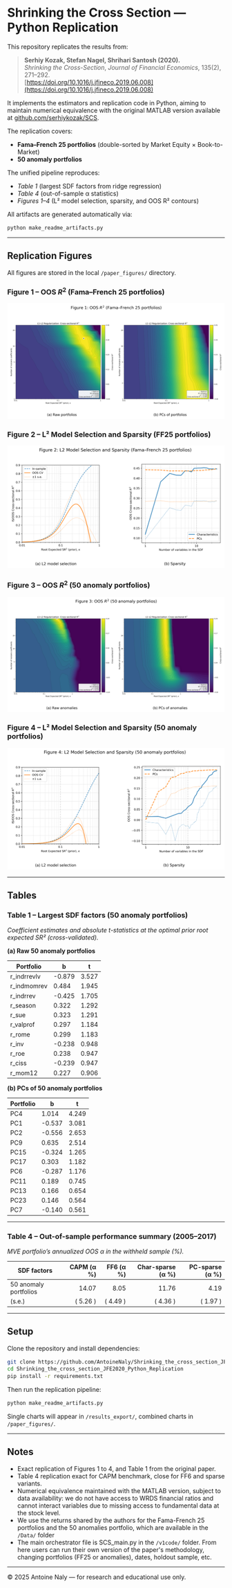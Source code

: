 # Shrinking the Cross Section — Python Replication

This repository replicates the results from:

> **Serhiy Kozak, Stefan Nagel, Shrihari Santosh (2020).**  
> *Shrinking the Cross-Section*, *Journal of Financial Economics*, 135(2), 271–292.  
> [https://doi.org/10.1016/j.jfineco.2019.06.008](https://doi.org/10.1016/j.jfineco.2019.06.008)

It implements the estimators and replication code in Python, aiming to maintain numerical equivalence with the original MATLAB version available at [github.com/serhiykozak/SCS](https://github.com/serhiykozak/SCS).

The replication covers:
- **Fama–French 25 portfolios** (double-sorted by Market Equity × Book-to-Market)  
- **50 anomaly portfolios**

The unified pipeline reproduces:
- *Table 1* (largest SDF factors from ridge regression)  
- *Table 4* (out-of-sample α statistics)  
- *Figures 1–4* (L² model selection, sparsity, and OOS R² contours)

All artifacts are generated automatically via:

```bash
python make_readme_artifacts.py
```

---

## Replication Figures

All figures are stored in the local `/paper_figures/` directory.

### **Figure 1 – OOS $R^2$ (Fama–French 25 portfolios)**
![](paper_figures/figure1_combined.png)

### **Figure 2 – L² Model Selection and Sparsity (FF25 portfolios)**
![](paper_figures/figure2_combined.png)

### **Figure 3 – OOS $R^2$ (50 anomaly portfolios)**
![](paper_figures/figure3_combined.png)

### **Figure 4 – L² Model Selection and Sparsity (50 anomaly portfolios)**
![](paper_figures/figure4_combined.png)

---

## Tables

### **Table 1 – Largest SDF factors (50 anomaly portfolios)**  
_Coefficient estimates and absolute t-statistics at the optimal prior root expected SR² (cross-validated)._

**(a) Raw 50 anomaly portfolios**

| Portfolio | b | t |
| --- | --- | --- |
| r_indrrevlv | -0.879 | 3.527 |
| r_indmomrev | 0.484 | 1.945 |
| r_indrrev | -0.425 | 1.705 |
| r_season | 0.322 | 1.292 |
| r_sue | 0.323 | 1.291 |
| r_valprof | 0.297 | 1.184 |
| r_rome | 0.299 | 1.183 |
| r_inv | -0.238 | 0.948 |
| r_roe | 0.238 | 0.947 |
| r_ciss | -0.239 | 0.947 |
| r_mom12 | 0.227 | 0.906 |

**(b) PCs of 50 anomaly portfolios**

| Portfolio | b | t |
| --- | --- | --- |
| PC4 | 1.014 | 4.249 |
| PC1 | -0.537 | 3.081 |
| PC2 | -0.556 | 2.653 |
| PC9 | 0.635 | 2.514 |
| PC15 | -0.324 | 1.265 |
| PC17 | 0.303 | 1.182 |
| PC6 | -0.287 | 1.176 |
| PC11 | 0.189 | 0.745 |
| PC13 | 0.166 | 0.654 |
| PC23 | 0.146 | 0.564 |
| PC7 | -0.140 | 0.561 |

---

### **Table 4 – Out-of-sample performance summary (2005–2017)**  
_MVE portfolio’s annualized OOS α in the withheld sample (%)._

| SDF factors | CAPM (α %) | FF6 (α %) | Char-sparse (α %) | PC-sparse (α %) |
| --- | ---: | ---: | ---: | ---: |
| 50 anomaly portfolios | 14.07 | 8.05 | 11.76 | 4.19 |
| (s.e.) | ( 5.26 ) | ( 4.49 ) | ( 4.36 ) | ( 1.97 ) |

---

## Setup

Clone the repository and install dependencies:

```bash
git clone https://github.com/AntoineNaly/Shrinking_the_cross_section_JFE2020_Python_Replication.git
cd Shrinking_the_cross_section_JFE2020_Python_Replication
pip install -r requirements.txt
```

Then run the replication pipeline:

```bash
python make_readme_artifacts.py
```

Single charts will appear in `/results_export/`, combined charts in `/paper_figures/`.

---

## Notes

- Exact replication of Figures 1 to 4, and Table 1 from the original paper.  
- Table 4 replication exact for CAPM benchmark, close for FF6 and sparse variants.  
- Numerical equivalence maintained with the MATLAB version, subject to data availability: we do not have access to WRDS financial ratios and cannot interact variables due to missing access to fundamental data at the stock level.
- We use the returns shared by the authors for the Fama-French 25 portfolios and the 50 anomalies portfolio, which are available in the `/Data/` folder
- The main orchestrator file is SCS_main.py in the `/v1code/` folder. From here users can run their own version of the paper's methodology, changing portfolios (FF25 or anomalies), dates, holdout sample, etc.

---

© 2025 Antoine Naly — for research and educational use only.
